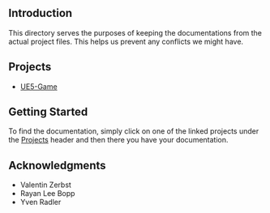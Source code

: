 ## Introduction
This directory serves the purposes of keeping the documentations from the actual project files. This helps us prevent any conflicts we might have.

## Projects
- [UE5-Game](https://github.com/CastouloLee/CheatRepo-Projects/tree/main/UE5Game)

## Getting Started
To find the documentation, simply click on one of the linked projects under the [Projects](#projects) header and then there you have your documentation.

## Acknowledgments
- Valentin Zerbst
- Rayan Lee Bopp
- Yven Radler